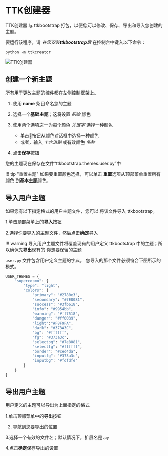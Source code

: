 # TTK创建器

TTK创建器 与 ttkbootstrap 打包，以便您可以修改、保存、导出和导入您创建的主题。

要运行该程序，请 _在您安装**ttkbootstrap**后_ 在控制台中键入以下命令：

```shell
python -m ttkcreator
```

![TTK创建器](../assets/ttkcreator/creator.png)

## 创建一个新主题

所有用于更改主题的控件都在左侧控制框架上。

1. 使用 **name** 条目命名您的主题

2. 选择一个**基础主题**；这将设置 _初始_ 颜色

3. 使用两个选项之一为每个颜色 _关键字_ 选择一种颜色
    
    * 单击🎨按钮从颜色对话框中选择一种颜色
    * 或者，输入 _十六进制_ 或有效颜色 _名称_

4. 点击**保存**按钮

您的主题现在保存在文件“ttkbootstrap.themes.user.py”中

!!! tip "重置主题"
    如果要重置颜色选择，可以单击
    **重置**选项从顶部菜单重置所有颜色
    到**基本主题**颜色。

## 导入用户主题

如果您有以下指定格式的用户主题文件，您可以
将该文件导入 ttkbootstrap。

1.单击顶部菜单上的**导入**按钮

2.选择你要导入的主题文件，然后点击**确定**导入

!!! warning
    导入用户主题文件将覆盖现有的用户定义
    ttkbootstrap 中的主题；所以确保先**导出**现有的
    你想要保留的主题

`user.py` 文件包含用户定义主题的字典。
您导入的那个文件必须符合下图所示的模式。

```python
USER_THEMES = {
    "supercosmo": {
        "type": "light",
        "colors": {
            "primary": "#2780e3",
            "secondary": "#7E8081",
            "success": "#3fb618",
            "info": "#9954bb",
            "warning": "#ff7518",
            "danger": "#ff0039",
            "light":"#F8F9FA",
            "dark": "#373A3C",
            "bg": "#ffffff",
            "fg": "#373a3c",
            "selectbg": "#7e8081",
            "selectfg": "#ffffff",
            "border": "#ced4da",
            "inputfg": "#373a3c",
            "inputbg": "#fdfdfe"
        }
    }
}
```

## 导出用户主题

用户定义的主题可以导出为上面指定的格式

1.单击顶部菜单中的**导出**按钮

2. 导航到您要导出的位置

3.选择一个有效的文件名；默认情况下，扩展名是`.py`

4.点击**确定**保存导出的设置